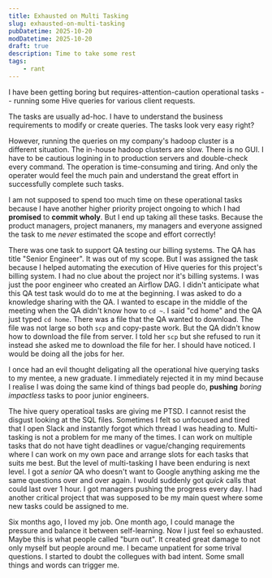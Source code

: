 ```yaml
---
title: Exhausted on Multi Tasking
slug: exhausted-on-multi-tasking
pubDatetime: 2025-10-20
modDatetime: 2025-10-20
draft: true
description: Time to take some rest
tags:
    - rant
---
```


I have been getting boring but requires-attention-caution operational tasks -- running some Hive queries for various client requests.

The tasks are usually ad-hoc. I have to understand the business requirements to modify or create queries. The tasks look very easy right?

However, running the queries on my company's hadoop cluster is a different situation. The in-house hadoop clusters are slow. There is no GUI. I have to be cautious logining in to production servers and double-check every command.
The operation is time-consuming and tiring. And only the operater would feel the much pain and understand the great effort in successfully complete such tasks.

I am not supposed to spend too much time on these operational tasks because I have another higher priority project ongoing to which I had **promised** to **commit wholy**.
But I end up taking all these tasks. Because the product managers, project mananers, my managers and everyone assigned the task to me _never_ estimated the scope and effort correctly!

There was one task to support QA testing our billing systems. The QA has title "Senior Engineer".
It was out of my scope. But I was assigned the task because I helped automating the execution of Hive queries for this project's billing system. I had no clue about the project nor it's billing systems. I was just the poor engineer who created an Airflow DAG.
I didn't anticipate what this QA test task would do to me at the beginning. I was asked to do a knowledge sharing with the QA. I wanted to escape in the middle of the meeting when the QA didn't know how to `cd ~`. I said "cd home" and the QA just typed `cd home`. There was a file that the QA wanted to download. The file was not large so both `scp` and copy-paste work. But the QA didn't know how to download the file from server. I told her `scp` but she refused to run it instead she asked me to download the file for her.
I should have noticed. I would be doing all the jobs for her.

I once had an evil thought deligating all the operational hive querying tasks to my mentee, a new graduate. I immediately rejected it in my mind because I realise I was doing the same kind of things bad people do, **pushing** _boring impactless_ tasks to poor junior engineers.

The hive query operatioal tasks are giving me PTSD. I cannot resist the disgust looking at the SQL files. Sometimes I felt so unfocused and tired that I open Slack and instantly forgot which thread I was heading to.
Multi-tasking is not a problem for me many of the times. I can work on multiple tasks that do not have tight deadlines or vague/changing requirements where I can work on my own pace and arrange slots for each tasks that suits me best.
But the level of multi-tasking I have been enduring is next level. I got a _senior_ QA who doesn't want to Google anything asking me the same questions over and over again. I would suddenly got _quick_ calls that could last over 1 hour. I got managers pushing the progress every day. I had another critical project that was supposed to be my main quest where some new tasks could be assigned to me.

Six months ago, I loved my job. One month ago, I could manage the pressure and balance it between self-learning.
Now I just feel so exhausted. Maybe this is what people called "burn out".
It created great damage to not only myself but people around me. I became unpatient for some trival questions. I started to doubt the collegues with bad intent. Some small things and words can trigger me.

